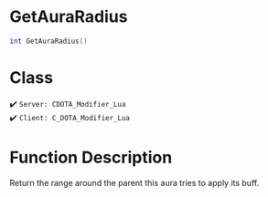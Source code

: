 # GetAuraRadius
```lua
int GetAuraRadius()
```
# Class
✔️ `Server: CDOTA_Modifier_Lua`  
✔️ `Client: C_DOTA_Modifier_Lua`  

# Function Description
Return the range around the parent this aura tries to apply its buff.
